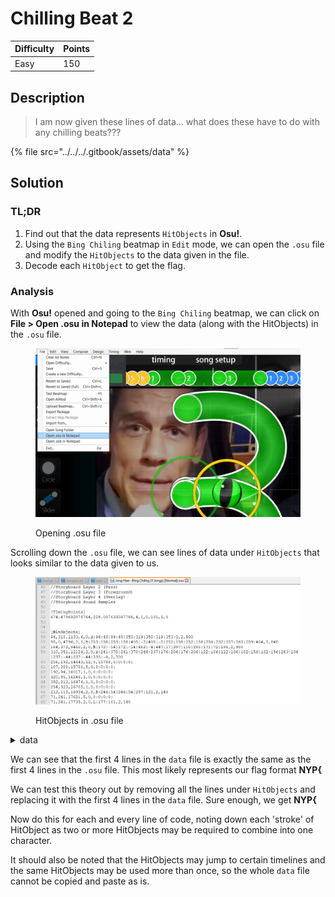 # Chilling Beat 2

| Difficulty | Points |
| ---------- | ------ |
| Easy       | 150    |

## Description

> I am now given these lines of data... what does these have to do with any chilling beats???

{% file src="../../../.gitbook/assets/data" %}

## Solution

### TL;DR

1. Find out that the data represents `HitObjects` in **Osu!**.
2. Using the `Bing Chiling` beatmap in `Edit` mode, we can open the `.osu` file and modify the `HitObjects` to the data given in the file.
3. Decode each `HitObject` to get the flag.

### Analysis

With **Osu!** opened and going to the `Bing Chiling` beatmap, we can click on **File > Open .osu in Notepad** to view the data (along with the HitObjects) in the `.osu` file.

<figure><img src="../../../.gitbook/assets/image (1) (4).png" alt=""><figcaption><p>Opening .osu file</p></figcaption></figure>

Scrolling down the `.osu` file, we can see lines of data under `HitObjects` that looks similar to the data given to us.

<figure><img src="../../../.gitbook/assets/image (1) (1).png" alt=""><figcaption><p>HitObjects in .osu file</p></figcaption></figure>

<details>

<summary>data</summary>

```
94,318,1133,6,0,B|94:40|94:40|358:319|358:319|353:0,2,980
95,0,4796,2,0,B|253:158|253:158|405:-2|405:-2|252:158|252:158|256:232|257:263|259:404,2,840
164,373,8460,2,0,B|172:-54|172:-54|463:-4|447:57|397:150|280:171|72:186,2,980
310,351,12124,2,0,B|241:378|241:378|244:237|176:206|176:206|122:186|122:186|182:156|182:156|243:106|237:-44|237:-44|335:-6,2,700
136,219,22430,2,0,L|138:-8,2,210
136,224,75330,2,0,B|388:226,2,210
242,185,98117,2,0,P|381:276|176:327,1,490
234,199,110254,6,0,P|175:284|177:340,1,140
242,185,98117,2,0,P|381:276|176:327,1,490
234,199,110254,6,0,P|175:284|177:340,1,140
248,355,40407,2,0,B|118:295|118:295|253:205,1,280
109,22,34567,6,0,L|110:381,1,350
403,316,26781,6,0,L|62:314,2,280
395,226,106705,2,0,B|165:179|248:397|325:401|378:376|406:178,1,490
398,233,107735,2,0,L|466:371,1,140
186,146,59643,6,0,B|385:148,1,140
256,48,60101,2,0,B|255:334,1,280
403,316,26781,6,0,L|62:314,2,280
37,316,88727,2,0,B|133:12|133:12|272:301|272:301,1,630
274,294,89758,2,0,B|370:-10|370:-10|509:279|509:279,1,630
113,173,78308,6,0,L|413:172,1,280
403,173,78995,2,0,B|395:-35|71:-26|108:185,1,490
104,184,80140,2,0,B|88:379|369:339|439:300,1,420
403,316,26781,6,0,L|62:314,2,280
321,0,69033,6,0,L|323:367,1,350
326,359,69720,2,0,B|130:317|140:185|351:178,1,350
267,57,50941,6,0,B|119:180|119:180|397:183,1,420
267,57,51857,2,0,L|266:338,1,280
60,222,105330,2,0,L|63:370,1,140
78,365,105788,2,0,B|118:201|206:141|247:396,1,350
255,335,95712,2,0,P|38:131|250:26,1,630
249,53,93193,2,0,L|145:147,2,140
256,48,60101,2,0,B|255:334,1,280
60,222,105330,2,0,L|63:370,1,140
78,365,105788,2,0,B|118:201|206:141|247:396,1,350
225,0,115636,6,4,B|300:14|300:14|298:118|298:118|384:164|384:164|297:214|297:214|298:322|298:322|190:342,2,560,4|4|4,0:0|0:0|0:0,0:0:0:0:
```

</details>

We can see that the first 4 lines in the `data` file is exactly the same as the first 4 lines in the `.osu` file. This most likely represents our flag format **NYP{**

We can test this theory out by removing all the lines under `HitObjects` and replacing it with the first 4 lines in the `data` file. Sure enough, we get **NYP{**

Now do this for each and every line of code, noting down each 'stroke' of HitObject as two or more HitObjects may be required to combine into one character.

It should also be noted that the HitObjects may jump to certain timelines and the same HitObjects may be used more than once, so the whole `data` file cannot be copied and paste as is.
